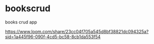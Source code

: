 # bookscrud
books crud app

https://www.loom.com/share/23cc04f705a545d8bf38821dc094325a?sid=1a445f96-090f-4cd5-bc58-8cb1da553f54
